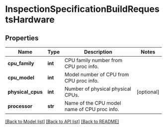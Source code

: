 # InspectionSpecificationBuildRequestsHardware

## Properties
Name | Type | Description | Notes
------------ | ------------- | ------------- | -------------
**cpu_family** | **int** | CPU family number from CPU proc info. | 
**cpu_model** | **int** | Model number of CPU from CPU proc info. | 
**physical_cpus** | **int** | Number of physical physical CPUs. | [optional] 
**processor** | **str** | Name of the CPU model name of CPU proc info. | 

[[Back to Model list]](../README.md#documentation-for-models) [[Back to API list]](../README.md#documentation-for-api-endpoints) [[Back to README]](../README.md)


